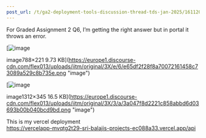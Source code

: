 ```yaml
---
post_url: /t/ga2-deployment-tools-discussion-thread-tds-jan-2025/161120/113
---
```

For Graded Assignment 2 Q6, I’m getting the right answer but in portal it throws an error.  

[![image](https://europe1.discourse-cdn.com/flex013/uploads/iitm/original/3X/e/6/e65df2f28f8a70072161458c73089a529c8b735e.png)

image788×221 9.73 KB](https://europe1.discourse-cdn.com/flex013/uploads/iitm/original/3X/e/6/e65df2f28f8a70072161458c73089a529c8b735e.png "image")

  

[![image](https://europe1.discourse-cdn.com/flex013/uploads/iitm/original/3X/3/a/3a047f8d2221c858abbd6d03693b00b040bcd9bd.png)

image1312×345 16.5 KB](https://europe1.discourse-cdn.com/flex013/uploads/iitm/original/3X/3/a/3a047f8d2221c858abbd6d03693b00b040bcd9bd.png "image")

This is my vercel deployment  
<https://vercelapp-mvqtg2t29-sri-balajis-projects-ec088a33.vercel.app/api>
